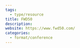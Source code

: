 ```yaml
---
tags:
  - type/resource
title: FWD50
description: 
website: https://www.fwd50.com/
categories:
  - format/conference
---
```

